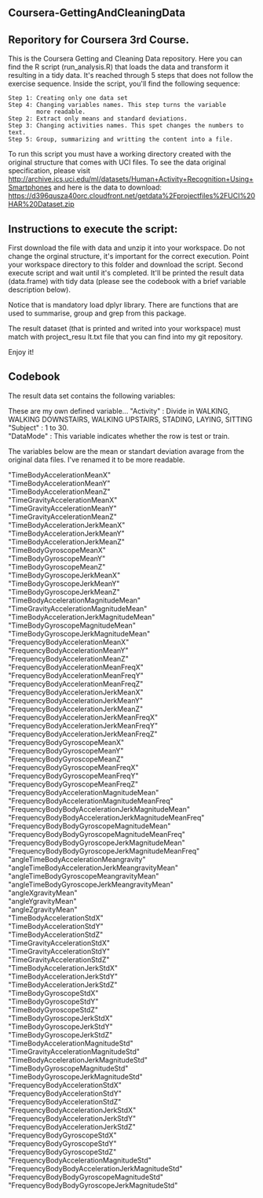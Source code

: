 ##   Coursera-GettingAndCleaningData
## Reporitory for Coursera 3rd Course.

 This is the Coursera Getting and Cleaning Data repository. 
 Here you can find the R script (run_analysis.R) that loads the data 
 and transform it resulting in a tidy data.
 It's reached through 5 steps that does not follow the exercise sequence. Inside the 
 script, you'll find the following sequence: 

    Step 1: Creating only one data set
    Step 4: Changing variables names. This step turns the variable
            more readable. 
    Step 2: Extract only means and standard deviations.
    Step 3: Changing activities names. This spet changes the numbers to text. 
    Step 5: Group, summarizing and writting the content into a file. 

 To run this script you must have a working directory created with the original structure
 that comes with UCI files. To see the data original specification, please visit
 http://archive.ics.uci.edu/ml/datasets/Human+Activity+Recognition+Using+Smartphones and here is  the data to download: 
 https://d396qusza40orc.cloudfront.net/getdata%2Fprojectfiles%2FUCI%20HAR%20Dataset.zip  
  

##   Instructions to execute the script: 

 First download the file with data and unzip it into your workspace. Do not change the orginal 
 structure, it's important for the correct execution. Point your workspace directory to this 
 folder and download the script. 
 Second execute script and wait until it's completed. It'll be printed the result data 
 (data.frame) with tidy data (please see the codebook with a brief variable description below).    
 
  Notice that is mandatory load dplyr library. There are functions that are used to summarise, 
  group and grep from this package.  
 
 The result dataset (that is printed and writed into your workspace) must match with project_resu lt.txt file that you can find into my git repository. 

  Enjoy it!

## Codebook
 
 The result data set contains the following variables: 
 
 These are my own defined variable...
 "Activity" : Divide in WALKING, WALKING DOWNSTAIRS, WALKING UPSTAIRS, STADING, LAYING, SITTING                                          
 "Subject" :  1 to 30.   
 "DataMode" : This variable indicates whether the row is test or train.
 
The variables below are the mean or standart deviation avarage from the original data files. 
    I've renamed it to be more readable.

  "TimeBodyAccelerationMeanX"                         
  "TimeBodyAccelerationMeanY"                         
  "TimeBodyAccelerationMeanZ"                         
  "TimeGravityAccelerationMeanX"                      
  "TimeGravityAccelerationMeanY"                      
  "TimeGravityAccelerationMeanZ"                      
  "TimeBodyAccelerationJerkMeanX"                     
  "TimeBodyAccelerationJerkMeanY"                     
  "TimeBodyAccelerationJerkMeanZ"                     
  "TimeBodyGyroscopeMeanX"                            
  "TimeBodyGyroscopeMeanY"                            
  "TimeBodyGyroscopeMeanZ"                            
  "TimeBodyGyroscopeJerkMeanX"                        
  "TimeBodyGyroscopeJerkMeanY"                        
  "TimeBodyGyroscopeJerkMeanZ"                        
  "TimeBodyAccelerationMagnitudeMean"                 
  "TimeGravityAccelerationMagnitudeMean"              
  "TimeBodyAccelerationJerkMagnitudeMean"             
  "TimeBodyGyroscopeMagnitudeMean"                    
  "TimeBodyGyroscopeJerkMagnitudeMean"                
  "FrequencyBodyAccelerationMeanX"                    
  "FrequencyBodyAccelerationMeanY"                    
  "FrequencyBodyAccelerationMeanZ"                    
  "FrequencyBodyAccelerationMeanFreqX"                
  "FrequencyBodyAccelerationMeanFreqY"                
  "FrequencyBodyAccelerationMeanFreqZ"                
  "FrequencyBodyAccelerationJerkMeanX"                
  "FrequencyBodyAccelerationJerkMeanY"                
  "FrequencyBodyAccelerationJerkMeanZ"                
  "FrequencyBodyAccelerationJerkMeanFreqX"            
  "FrequencyBodyAccelerationJerkMeanFreqY"            
  "FrequencyBodyAccelerationJerkMeanFreqZ"            
  "FrequencyBodyGyroscopeMeanX"                       
  "FrequencyBodyGyroscopeMeanY"                       
  "FrequencyBodyGyroscopeMeanZ"                       
  "FrequencyBodyGyroscopeMeanFreqX"                   
  "FrequencyBodyGyroscopeMeanFreqY"                   
  "FrequencyBodyGyroscopeMeanFreqZ"                   
  "FrequencyBodyAccelerationMagnitudeMean"            
  "FrequencyBodyAccelerationMagnitudeMeanFreq"        
  "FrequencyBodyBodyAccelerationJerkMagnitudeMean"    
  "FrequencyBodyBodyAccelerationJerkMagnitudeMeanFreq"
  "FrequencyBodyBodyGyroscopeMagnitudeMean"           
  "FrequencyBodyBodyGyroscopeMagnitudeMeanFreq"       
  "FrequencyBodyBodyGyroscopeJerkMagnitudeMean"       
  "FrequencyBodyBodyGyroscopeJerkMagnitudeMeanFreq"   
  "angleTimeBodyAccelerationMeangravity"              
  "angleTimeBodyAccelerationJerkMeangravityMean"      
  "angleTimeBodyGyroscopeMeangravityMean"             
  "angleTimeBodyGyroscopeJerkMeangravityMean"         
  "angleXgravityMean"                                 
  "angleYgravityMean"                                 
  "angleZgravityMean"                                 
  "TimeBodyAccelerationStdX"                          
  "TimeBodyAccelerationStdY"                          
  "TimeBodyAccelerationStdZ"                          
  "TimeGravityAccelerationStdX"                       
  "TimeGravityAccelerationStdY"                       
  "TimeGravityAccelerationStdZ"                       
  "TimeBodyAccelerationJerkStdX"                      
  "TimeBodyAccelerationJerkStdY"                      
  "TimeBodyAccelerationJerkStdZ"                      
  "TimeBodyGyroscopeStdX"                             
  "TimeBodyGyroscopeStdY"                             
  "TimeBodyGyroscopeStdZ"                             
  "TimeBodyGyroscopeJerkStdX"                         
  "TimeBodyGyroscopeJerkStdY"                         
  "TimeBodyGyroscopeJerkStdZ"                         
  "TimeBodyAccelerationMagnitudeStd"                  
  "TimeGravityAccelerationMagnitudeStd"               
  "TimeBodyAccelerationJerkMagnitudeStd"              
  "TimeBodyGyroscopeMagnitudeStd"                     
  "TimeBodyGyroscopeJerkMagnitudeStd"                 
  "FrequencyBodyAccelerationStdX"                     
  "FrequencyBodyAccelerationStdY"                     
  "FrequencyBodyAccelerationStdZ"                     
  "FrequencyBodyAccelerationJerkStdX"                 
  "FrequencyBodyAccelerationJerkStdY"                 
  "FrequencyBodyAccelerationJerkStdZ"                 
  "FrequencyBodyGyroscopeStdX"                        
  "FrequencyBodyGyroscopeStdY"                        
  "FrequencyBodyGyroscopeStdZ"                        
  "FrequencyBodyAccelerationMagnitudeStd"             
  "FrequencyBodyBodyAccelerationJerkMagnitudeStd"     
  "FrequencyBodyBodyGyroscopeMagnitudeStd"            
  "FrequencyBodyBodyGyroscopeJerkMagnitudeStd"        
